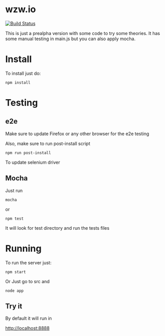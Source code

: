 # wzw.io
[![Build Status](https://travis-ci.org/pxai/wzw.io.svg?branch=master)](https://travis-ci.org/pxai/wzw.io)

This is just a prealpha version with some code to try some theories.
It has some manual testing in main.js but you can also apply mocha.
# Install
To install just do:
```
npm install
```
# Testing
## e2e
Make sure to update Firefox or any other browser
for the e2e testing

Also, make sure to run post-install script
```
npm run post-install
```

To update selenium driver

## Mocha
Just run 
```
mocha
```
or 
```
npm test
```

It will look for test directory and run the tests files
# Running
To run the server just:
```
npm start
```
Or
Just go to src and
```
node app
```

## Try it

By default it will run in 

[http://localhost:8888](http://localhost:8888 "Localhost")